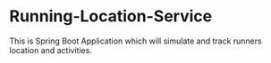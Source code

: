 # Running-Location-Service
This is  Spring Boot Application which will simulate and track runners location and activities.
